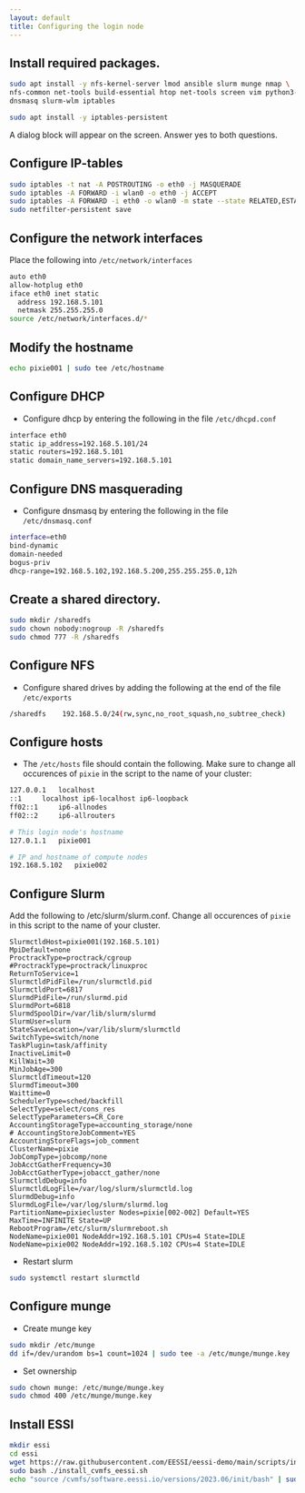 ```yaml
---
layout: default
title: Configuring the login node
---
```


## Install required packages.

```bash
sudo apt install -y nfs-kernel-server lmod ansible slurm munge nmap \
nfs-common net-tools build-essential htop net-tools screen vim python3-pip \
dnsmasq slurm-wlm iptables

sudo apt install -y iptables-persistent
```

A dialog block will appear on the screen. Answer yes to both questions.

##  Configure IP-tables
```bash
sudo iptables -t nat -A POSTROUTING -o eth0 -j MASQUERADE
sudo iptables -A FORWARD -i wlan0 -o eth0 -j ACCEPT
sudo iptables -A FORWARD -i eth0 -o wlan0 -m state --state RELATED,ESTABLISHED -j ACCEPT
sudo netfilter-persistent save
```

## Configure the network interfaces

Place the following into `/etc/network/interfaces`

```bash
auto eth0
allow-hotplug eth0
iface eth0 inet static
  address 192.168.5.101
  netmask 255.255.255.0
source /etc/network/interfaces.d/*
```

## Modify the hostname

```bash
echo pixie001 | sudo tee /etc/hostname
```

## Configure DHCP

- Configure dhcp by entering the following in the file `/etc/dhcpd.conf`

```bash
interface eth0
static ip_address=192.168.5.101/24
static routers=192.168.5.101
static domain_name_servers=192.168.5.101
```

## Configure DNS masquerading

- Configure dnsmasq by entering the following in the file `/etc/dnsmasq.conf`

```bash
interface=eth0
bind-dynamic
domain-needed
bogus-priv
dhcp-range=192.168.5.102,192.168.5.200,255.255.255.0,12h
```

##  Create a shared directory.

```bash
sudo mkdir /sharedfs
sudo chown nobody:nogroup -R /sharedfs
sudo chmod 777 -R /sharedfs
```

## Configure NFS

- Configure shared drives by adding the following at the end of the file `/etc/exports`

```bash
/sharedfs    192.168.5.0/24(rw,sync,no_root_squash,no_subtree_check)
```

## Configure hosts

- The `/etc/hosts` file should contain the following. Make sure to change all occurences of `pixie` in the script to the name of your cluster:

```bash
127.0.0.1	localhost
::1		localhost ip6-localhost ip6-loopback
ff02::1		ip6-allnodes
ff02::2		ip6-allrouters

# This login node's hostname
127.0.1.1	pixie001

# IP and hostname of compute nodes
192.168.5.102	pixie002
```

## Configure Slurm

Add the following to /etc/slurm/slurm.conf. Change all occurences of `pixie` in this script to the name of your cluster.

```
SlurmctldHost=pixie001(192.168.5.101)
MpiDefault=none
ProctrackType=proctrack/cgroup
#ProctrackType=proctrack/linuxproc
ReturnToService=1
SlurmctldPidFile=/run/slurmctld.pid
SlurmctldPort=6817
SlurmdPidFile=/run/slurmd.pid
SlurmdPort=6818
SlurmdSpoolDir=/var/lib/slurm/slurmd
SlurmUser=slurm
StateSaveLocation=/var/lib/slurm/slurmctld
SwitchType=switch/none
TaskPlugin=task/affinity
InactiveLimit=0
KillWait=30
MinJobAge=300
SlurmctldTimeout=120
SlurmdTimeout=300
Waittime=0
SchedulerType=sched/backfill
SelectType=select/cons_res
SelectTypeParameters=CR_Core
AccountingStorageType=accounting_storage/none
# AccountingStoreJobComment=YES
AccountingStoreFlags=job_comment
ClusterName=pixie
JobCompType=jobcomp/none
JobAcctGatherFrequency=30
JobAcctGatherType=jobacct_gather/none
SlurmctldDebug=info
SlurmctldLogFile=/var/log/slurm/slurmctld.log
SlurmdDebug=info
SlurmdLogFile=/var/log/slurm/slurmd.log
PartitionName=pixiecluster Nodes=pixie[002-002] Default=YES MaxTime=INFINITE State=UP
RebootProgram=/etc/slurm/slurmreboot.sh
NodeName=pixie001 NodeAddr=192.168.5.101 CPUs=4 State=IDLE
NodeName=pixie002 NodeAddr=192.168.5.102 CPUs=4 State=IDLE
```

- Restart slurm

```bash
sudo systemctl restart slurmctld
```

## Configure munge

- Create munge key
  
```bash
sudo mkdir /etc/munge
dd if=/dev/urandom bs=1 count=1024 | sudo tee -a /etc/munge/munge.key
```

- Set ownership

 ```bash
sudo chown munge: /etc/munge/munge.key
sudo chmod 400 /etc/munge/munge.key
```

## Install ESSI

```bash
mkdir essi
cd essi
wget https://raw.githubusercontent.com/EESSI/eessi-demo/main/scripts/install_cvmfs_eessi.sh
sudo bash ./install_cvmfs_eessi.sh
echo "source /cvmfs/software.eessi.io/versions/2023.06/init/bash" | sudo tee -a /etc/profile
```



